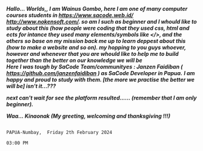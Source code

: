 _**Hallo... Worlds,, I am Wainus Gombo, here I am one of many computer courses students in https://www.sacode.web.id/ http://www.nokensoft.com/. 
so am I such as beginner and I whould like to study about this (how people were coding that they used css, html and ects for intance they used many elements/symbols like </>, and the others**_ 
_**so base on my mission back me  up to learn deppest about this (how to make a website and so on). my hopping to you guys whoever, however and whenever that you are whould like to help me to build together than the better on our knowledge we will be**_  
_**Here I was tough by SaCode Team/communityes : Janzen Faidiban ( https://github.com/janzenfaidiban ) as SaCode Developer in Papua.**_ 
_**I am happy and proud to study with them. [the more we practise the better we will be] isn't it...???**_ 

_**next can't wait for see the platform resulted...... (remember that I am only  beginner).**_ 

_**Waa... Kinaonak (My greeting, welcoming and thanksgiving !!!)**_

                                                                                                                   PAPUA-Numbay,  Friday 2th February 2024
                                                                                                                   03:00 PM

<!---
nusgombo/nusgombo is a ✨ special ✨ repository because its `README.md` (this file) appears on your GitHub profile.
You can click the Preview link to take a look at your changes.
--->
